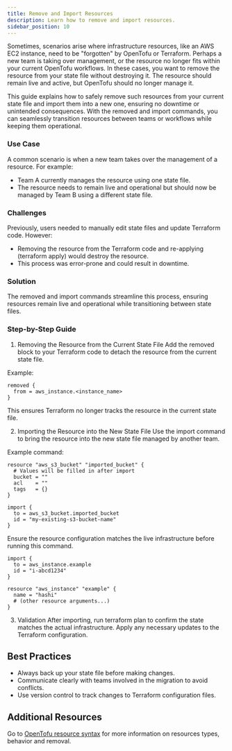 ```yaml
---
title: Remove and Import Resources
description: Learn how to remove and import resources.
sidebar_position: 10
---
```


Sometimes, scenarios arise where infrastructure resources, like an AWS EC2 instance, need to be "forgotten" by OpenTofu or Terraform. Perhaps a new team is taking over management, or the resource no longer fits within your current OpenTofu workflows. In these cases, you want to remove the resource from your state file without destroying it. The resource should remain live and active, but OpenTofu should no longer manage it.

This guide explains how to safely remove such resources from your current state file and import them into a new one, ensuring no downtime or unintended consequences. With the removed and import commands, you can seamlessly transition resources between teams or workflows while keeping them operational.

### Use Case
A common scenario is when a new team takes over the management of a resource. For example:
- Team A currently manages the resource using one state file.
- The resource needs to remain live and operational but should now be managed by Team B using a different state file.

### Challenges
Previously, users needed to manually edit state files and update Terraform code. However:
- Removing the resource from the Terraform code and re-applying (terraform apply) would destroy the resource.
- This process was error-prone and could result in downtime.

### Solution
The removed and import commands streamline this process, ensuring resources remain live and operational while transitioning between state files.

### Step-by-Step Guide
1. Removing the Resource from the Current State File
Add the removed block to your Terraform code to detach the resource from the current state file.

Example:
```hcl
removed {
  from = aws_instance.<instance_name>
}
```

This ensures Terraform no longer tracks the resource in the current state file.

2. Importing the Resource into the New State File
Use the import command to bring the resource into the new state file managed by another team.

Example command:
```hcl
resource "aws_s3_bucket" "imported_bucket" {
  # Values will be filled in after import
  bucket = ""
  acl    = ""
  tags   = {}
}

import {
  to = aws_s3_bucket.imported_bucket
  id = "my-existing-s3-bucket-name"
}
```

Ensure the resource configuration matches the live infrastructure before running this command.

```hcl
import {
  to = aws_instance.example
  id = "i-abcd1234"
}

resource "aws_instance" "example" {
  name = "hashi"
  # (other resource arguments...)
}
```

3. Validation
After importing, run terraform plan to confirm the state matches the actual infrastructure.
Apply any necessary updates to the Terraform configuration.

<DocVideo src="https://app.tango.us/app/embed/d60d5d52-ff6d-4e88-8759-b12bfe7da0fe?skipCover=false&defaultListView=false&skipBranding=false&makeViewOnly=true&hideAuthorAndDetails=true" title="Removed Resources in Harness IaCM" />

## Best Practices
- Always back up your state file before making changes.
- Communicate clearly with teams involved in the migration to avoid conflicts.
- Use version control to track changes to Terraform configuration files.

## Additional Resources
Go to [OpenTofu resource syntax](https://opentofu.org/docs/language/resources/syntax/#removing-resources) for more information on resources types, behavior and removal.